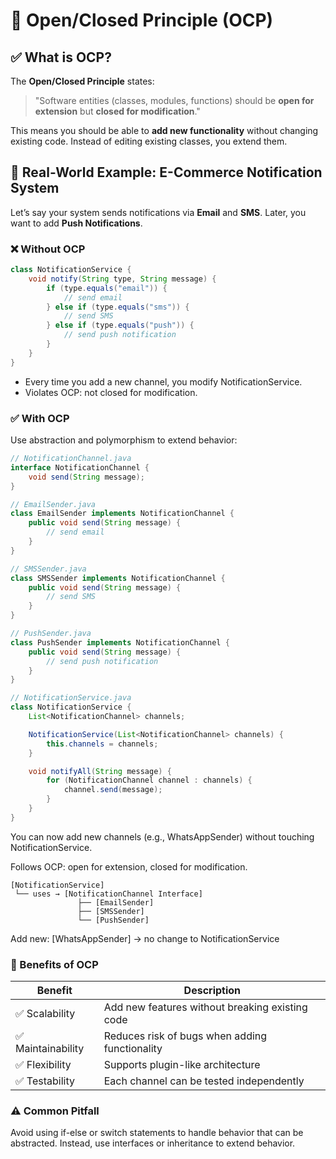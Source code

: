 # 🧩 Open/Closed Principle (OCP)

## ✅ What is OCP?

The **Open/Closed Principle** states:

> "Software entities (classes, modules, functions) should be **open for extension** but **closed for modification**."

This means you should be able to **add new functionality** without changing existing code. Instead of editing existing classes, you extend them.


## 🛒 Real-World Example: E-Commerce Notification System

Let’s say your system sends notifications via **Email** and **SMS**. Later, you want to add **Push Notifications**.

### ❌ Without OCP

```java
class NotificationService {
    void notify(String type, String message) {
        if (type.equals("email")) {
            // send email
        } else if (type.equals("sms")) {
            // send SMS
        } else if (type.equals("push")) {
            // send push notification
        }
    }
}
```
- Every time you add a new channel, you modify NotificationService.
- Violates OCP: not closed for modification.

### ✅ With OCP
Use abstraction and polymorphism to extend behavior:

```java
// NotificationChannel.java
interface NotificationChannel {
    void send(String message);
}

// EmailSender.java
class EmailSender implements NotificationChannel {
    public void send(String message) {
        // send email
    }
}

// SMSSender.java
class SMSSender implements NotificationChannel {
    public void send(String message) {
        // send SMS
    }
}

// PushSender.java
class PushSender implements NotificationChannel {
    public void send(String message) {
        // send push notification
    }
}

// NotificationService.java
class NotificationService {
    List<NotificationChannel> channels;

    NotificationService(List<NotificationChannel> channels) {
        this.channels = channels;
    }

    void notifyAll(String message) {
        for (NotificationChannel channel : channels) {
            channel.send(message);
        }
    }
}
```

You can now add new channels (e.g., WhatsAppSender) without touching NotificationService.

Follows OCP: open for extension, closed for modification.

```plaintext
[NotificationService]
 └── uses → [NotificationChannel Interface]
               ├── [EmailSender]
               ├── [SMSSender]
               └── [PushSender]
```
Add new: [WhatsAppSender] → no change to NotificationService
### 📌 Benefits of OCP
| Benefit | Description |
| --- | --- |
| ✅ Scalability | Add new features without breaking existing code |
| ✅ Maintainability | Reduces risk of bugs when adding functionality |
| ✅ Flexibility | Supports plugin-like architecture |
| ✅ Testability | Each channel can be tested independently |
### ⚠️ Common Pitfall
Avoid using if-else or switch statements to handle behavior that can be abstracted. Instead, use interfaces or inheritance to extend behavior.